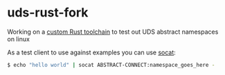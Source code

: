 # uds-rust-fork

Working on a [custom Rust toolchain](https://github.com/mdaverde/rust/tree/uds-abstract) to test out UDS abstract namespaces on linux

As a test client to use against examples you can use [socat](https://www.redhat.com/sysadmin/getting-started-socat):

```sh
$ echo "hello world" | socat ABSTRACT-CONNECT:namespace_goes_here -
```
